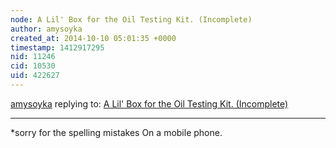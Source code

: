 ```yaml
---
node: A Lil' Box for the Oil Testing Kit. (Incomplete)
author: amysoyka
created_at: 2014-10-10 05:01:35 +0000
timestamp: 1412917295
nid: 11246
cid: 10530
uid: 422627
---
```




[amysoyka](../profile/amysoyka) replying to: [A Lil' Box for the Oil Testing Kit. (Incomplete)](../notes/amysoyka/10-07-2014/a-lil-box-for-the-oil-testing-kit)

----
*sorry for the spelling mistakes
 On a mobile phone.